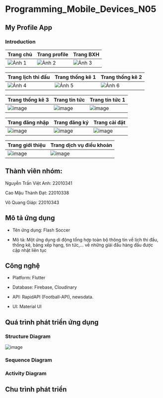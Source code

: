 # Programming_Mobile_Devices_N05

## My Profile App

### Introduction

| Trang chủ                                 | Trang profile                                  | Trang BXH                                  |
|---------------------------------------|----------------------------------------|----------------------------------------|
| ![Ảnh 1](https://github.com/user-attachments/assets/f35a6e69-e0be-4deb-8f92-549b9a20bbdc) | ![Ảnh 2](https://github.com/user-attachments/assets/48d88dc9-8edc-4cac-b8f2-5fd697ce829d) | ![Ảnh 3](https://github.com/user-attachments/assets/9281bc73-9d1a-468f-98c5-e909ee271827) |

| Trang lịch thi đấu                                | Trang thống kê 1                                  | Trang thống kê 2                                 |
|---------------------------------------|----------------------------------------|----------------------------------------|
| ![Ảnh 4](https://github.com/user-attachments/assets/82f696ff-e114-49f4-a5be-ed2795ca8937) | ![Ảnh 5](https://github.com/user-attachments/assets/9da845c7-ab5f-4029-8097-02499f57e355) | ![Ảnh 6](https://github.com/user-attachments/assets/47285073-d0eb-4149-86a3-cad20f797b98) |

| Trang thống kê 3                                | Trang tin tức                               | Trang tin tức 1                                 |
|---------------------------------------|----------------------------------------|----------------------------------------|
| ![image](https://github.com/user-attachments/assets/5e8b5ab0-54da-440c-88c3-59c89e3ad687)| ![image](https://github.com/user-attachments/assets/97bcbcb9-cb6c-40d3-a4d7-0858a83b4001)| ![image](https://github.com/user-attachments/assets/7d0a9cd9-592b-401e-8465-96ed954ef42b)|

| Trang đăng nhập                                | Trang đăng ký                               | Trang cài đặt                                |
|---------------------------------------|----------------------------------------|----------------------------------------|
| ![image](https://github.com/user-attachments/assets/d734b39a-926d-40a9-92a7-376fd347ef8d)|![image](https://github.com/user-attachments/assets/cdde5118-1525-4110-a9c9-2d0315486707)| ![image](https://github.com/user-attachments/assets/0a1df3a9-051e-4363-b7a2-1980184a71c9)|

| Trang giới thiệu                      | Trang dịch vụ điều khoản               |
|---------------------------------------|----------------------------------------|
| ![image](https://github.com/user-attachments/assets/c7072fcc-74e8-491c-ba96-53277ce61123)|![image](https://github.com/user-attachments/assets/10ef1216-ab8e-48f3-a91d-08b8b0e44e95)|

## Thành viên nhóm: 
Nguyễn Trần Việt Anh: 22010341

Cao Mậu Thành Đạt: 22010338

Võ Quang Giáp: 22010343

## Mô tả ứng dụng

- Tên ứng dụng: Flash Soccer

- Mô tả: Một ứng dụng di động tổng hợp toàn bộ thông tin về lịch thi đấu, thống kê, bảng xếp hạng, tin tức,... về những giải đấu hàng đấu được cập nhật liên tục

## Công nghệ 

- Platform: Flutter

- Database: Firebase, Cloudinary

- API: RapidAPI (Football-API), newsdata.

- UI: Material UI

## Quá trình phát triển ứng dụng

### Structure Diagram
![image](https://github.com/user-attachments/assets/9445072b-1d0c-410b-ab99-bd635adfeaa8)

### Sequence Diagram

### Activity Diagram

## Chu trình phát triển
